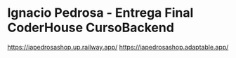 # Ignacio Pedrosa - Entrega Final CoderHouse CursoBackend

https://iapedrosashop.up.railway.app/
https://iapedrosashop.adaptable.app/
